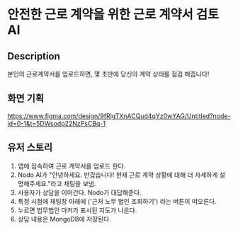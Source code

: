 # 안전한 근로 계약을 위한 근로 계약서 검토 AI

## Description

본인의 근로계약서를 업로드하면, 몇 초만에 당신의 계약 상태를 점검 해줍니다!

## 화면 기획

https://www.figma.com/design/9fRigTXnACQud4qYz0wYAG/Untitled?node-id=0-1&t=5DWsodp22NzPsCBq-1

## 유저 스토리

1. 앱에 접속하여 근로 계약서를 업로드 한다.
2. Nodo AI가 "안녕하세요. 반갑습니다! 현재 근로 계약 상황에 대해 더 자세하게 설명해주세요."라고 채팅을 보냄.
3. 사용자가 상담을 이어간다. Nodo가 대답해준다.
4. 특정 시점에 채팅창 아래에 ('근처 노무 법인 조회하기') 라는 버튼이 떠오른다.
5. 누르면 법무법인 마커가 표시된 지도가 나온다.
6. 상담 내용은 MongoDB에 저장된다.
